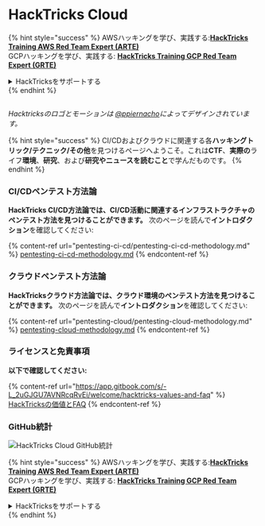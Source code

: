 # HackTricks Cloud

{% hint style="success" %}
AWSハッキングを学び、実践する:<img src=".gitbook/assets/image (1) (1) (1) (1).png" alt="" data-size="line">[**HackTricks Training AWS Red Team Expert (ARTE)**](https://training.hacktricks.xyz/courses/arte)<img src=".gitbook/assets/image (1) (1) (1) (1).png" alt="" data-size="line">\
GCPハッキングを学び、実践する: <img src=".gitbook/assets/image (2) (1).png" alt="" data-size="line">[**HackTricks Training GCP Red Team Expert (GRTE)**<img src=".gitbook/assets/image (2) (1).png" alt="" data-size="line">](https://training.hacktricks.xyz/courses/grte)

<details>

<summary>HackTricksをサポートする</summary>

* [**サブスクリプションプラン**](https://github.com/sponsors/carlospolop)を確認してください!
* **💬 [**Discordグループ**](https://discord.gg/hRep4RUj7f)または[**Telegramグループ**](https://t.me/peass)に参加するか、**Twitter** 🐦 [**@hacktricks\_live**](https://twitter.com/hacktricks_live)**をフォローしてください。**
* **[**HackTricks**](https://github.com/carlospolop/hacktricks)および[**HackTricks Cloud**](https://github.com/carlospolop/hacktricks-cloud)のGitHubリポジトリにPRを提出してハッキングトリックを共有してください。**

</details>
{% endhint %}

<figure><img src=".gitbook/assets/cloud.gif" alt=""><figcaption></figcaption></figure>

_Hacktricksのロゴとモーションは_ [_@ppiernacho_](https://www.instagram.com/ppieranacho/)_によってデザインされています。_

{% hint style="success" %}
CI/CDおよびクラウドに関連する各**ハッキングトリック/テクニック/その他**を見つけるページへようこそ。これは**CTF**、**実際の**ライフ**環境**、**研究**、および**研究やニュースを読むこと**で学んだものです。
{% endhint %}

### **CI/CDペンテスト方法論**

**HackTricks CI/CD方法論では、CI/CD活動に関連するインフラストラクチャのペンテスト方法を見つけることができます。** 次のページを読んで**イントロダクション**を確認してください:

{% content-ref url="pentesting-ci-cd/pentesting-ci-cd-methodology.md" %}
[pentesting-ci-cd-methodology.md](pentesting-ci-cd/pentesting-ci-cd-methodology.md)
{% endcontent-ref %}

### クラウドペンテスト方法論

**HackTricksクラウド方法論では、クラウド環境のペンテスト方法を見つけることができます。** 次のページを読んで**イントロダクション**を確認してください:

{% content-ref url="pentesting-cloud/pentesting-cloud-methodology.md" %}
[pentesting-cloud-methodology.md](pentesting-cloud/pentesting-cloud-methodology.md)
{% endcontent-ref %}

### ライセンスと免責事項

**以下で確認してください:**

{% content-ref url="https://app.gitbook.com/s/-L_2uGJGU7AVNRcqRvEi/welcome/hacktricks-values-and-faq" %}
[HackTricksの価値とFAQ](https://app.gitbook.com/s/-L_2uGJGU7AVNRcqRvEi/welcome/hacktricks-values-and-faq)
{% endcontent-ref %}

### GitHub統計

![HackTricks Cloud GitHub統計](https://repobeats.axiom.co/api/embed/1dfdbb0435f74afa9803cd863f01daac17cda336.svg)

{% hint style="success" %}
AWSハッキングを学び、実践する:<img src=".gitbook/assets/image (1) (1) (1) (1).png" alt="" data-size="line">[**HackTricks Training AWS Red Team Expert (ARTE)**](https://training.hacktricks.xyz/courses/arte)<img src=".gitbook/assets/image (1) (1) (1) (1).png" alt="" data-size="line">\
GCPハッキングを学び、実践する: <img src=".gitbook/assets/image (2) (1).png" alt="" data-size="line">[**HackTricks Training GCP Red Team Expert (GRTE)**<img src=".gitbook/assets/image (2) (1).png" alt="" data-size="line">](https://training.hacktricks.xyz/courses/grte)

<details>

<summary>HackTricksをサポートする</summary>

* [**サブスクリプションプラン**](https://github.com/sponsors/carlospolop)を確認してください!
* **💬 [**Discordグループ**](https://discord.gg/hRep4RUj7f)または[**Telegramグループ**](https://t.me/peass)に参加するか、**Twitter** 🐦 [**@hacktricks\_live**](https://twitter.com/hacktricks_live)**をフォローしてください。**
* **[**HackTricks**](https://github.com/carlospolop/hacktricks)および[**HackTricks Cloud**](https://github.com/carlospolop/hacktricks-cloud)のGitHubリポジトリにPRを提出してハッキングトリックを共有してください。**

</details>
{% endhint %}
